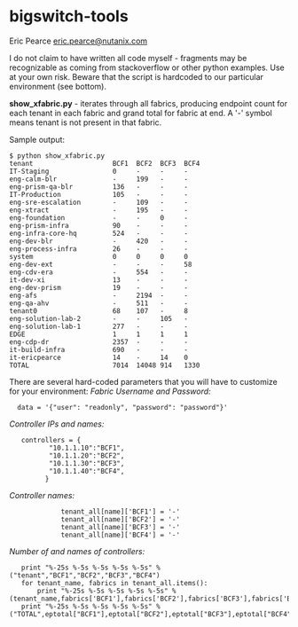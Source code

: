 # bigswitch-tools

Eric Pearce eric.pearce@nutanix.com

I do not claim to have written all code myself - fragments may be recognizable as coming from stackoverflow or other python examples. Use at your own risk.  Beware that the script is hardcoded to our particular environment (see bottom).

**show_xfabric.py** - iterates through all fabrics, producing endpoint count for each tenant in each fabric and grand total for fabric at end.  A '-' symbol means tenant is not present in that fabric.

Sample output:
```
$ python show_xfabric.py 
tenant                    BCF1  BCF2  BCF3  BCF4    
IT-Staging                0     -     -     -       
eng-calm-blr              -     199   -     -    
eng-prism-qa-blr          136   -     -     -     
IT-Production             105   -     -     -       
eng-sre-escalation        -     109   -     -    
eng-xtract                -     195   -     -       
eng-foundation            -     -     0     -    
eng-prism-infra           90    -     -     -    
eng-infra-core-hq         524   -     -     -    
eng-dev-blr               -     420   -     -    
eng-process-infra         26    -     -     -    
system                    0     0     0     0    
eng-dev-ext               -     -     -     58   
eng-cdv-era               -     554   -     -    
it-dev-xi                 13    -     -     -    
eng-dev-prism             19    -     -     -    
eng-afs                   -     2194  -     -    
eng-qa-ahv                -     511   -     -       
tenant0                   68    107   -     8       
eng-solution-lab-2        -     -     105   -    
eng-solution-lab-1        277   -     -     -    
EDGE                      1     1     1     1    
eng-cdp-dr                2357  -     -     -        
it-build-infra            690   -     -     -    
it-ericpearce             14    -     14    0    
TOTAL                     7014  14048 914   1330
```

There are several hard-coded parameters that you will have to customize for your environment:
*Fabric Username and Password:*
```
  data = '{"user": "readonly", "password": "password"}'
```
*Controller IPs and names:*
```
   controllers = {
          "10.1.1.10":"BCF1",
          "10.1.1.20":"BCF2",
          "10.1.1.30":"BCF3",
          "10.1.1.40":"BCF4",
         }
```
*Controller names:*
```
             tenant_all[name]['BCF1'] = '-'
             tenant_all[name]['BCF2'] = '-'
             tenant_all[name]['BCF3'] = '-'
             tenant_all[name]['BCF4'] = '-'
```
*Number of and names of controllers:*
```
   print "%-25s %-5s %-5s %-5s %-5s" % ("tenant","BCF1","BCF2","BCF3","BCF4")
   for tenant_name, fabrics in tenant_all.items():
       print "%-25s %-5s %-5s %-5s %-5s" % (tenant_name,fabrics['BCF1'],fabrics['BCF2'],fabrics['BCF3'],fabrics['BCF4'])
   print "%-25s %-5s %-5s %-5s %-5s" % ("TOTAL",eptotal["BCF1"],eptotal["BCF2"],eptotal["BCF3"],eptotal["BCF4"])
```
